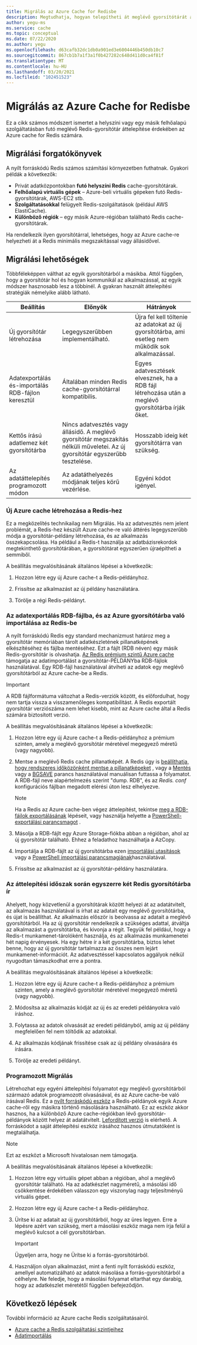 ```yaml
---
title: Migrálás az Azure Cache for Redisbe
description: Megtudhatja, hogyan telepítheti át meglévő gyorsítótárát az Azure cache-be a Redis
author: yegu-ms
ms.service: cache
ms.topic: conceptual
ms.date: 07/22/2020
ms.author: yegu
ms.openlocfilehash: d63cafb32dc1db0a901ed3e6004446b450db10c7
ms.sourcegitcommit: 867cb1b7a1f3a1f0b427282c648d411d0ca4f81f
ms.translationtype: MT
ms.contentlocale: hu-HU
ms.lasthandoff: 03/20/2021
ms.locfileid: "102451523"
---
```

# <a name="migrate-to-azure-cache-for-redis"></a>Migrálás az Azure Cache for Redisbe
Ez a cikk számos módszert ismertet a helyszíni vagy egy másik felhőalapú szolgáltatásban futó meglévő Redis-gyorsítótár áttelepítése érdekében az Azure cache for Redis számára.

## <a name="migration-scenarios"></a>Migrálási forgatókönyvek
A nyílt forráskódú Redis számos számítási környezetben futhatnak. Gyakori példák a következők:

- Privát adatközpontokban **futó helyszíni Redis** cache-gyorsítótárak.
- **Felhőalapú virtuális gépek** – Azure-beli virtuális gépeken futó Redis-gyorsítótárak, AWS-EC2 stb.
- **Szolgáltatásokkal** felügyelt Redis-szolgáltatások (például AWS ElastiCache).
- **Különböző régiók** – egy másik Azure-régióban található Redis cache-gyorsítótárak.

Ha rendelkezik ilyen gyorsítótárral, lehetséges, hogy az Azure cache-re helyezheti át a Redis minimális megszakítással vagy állásidővel.

## <a name="migration-options"></a>Migrálási lehetőségek

Többféleképpen válthat az egyik gyorsítótárból a másikba. Attól függően, hogy a gyorsítótár hol és hogyan kommunikál az alkalmazással, az egyik módszer hasznosabb lesz a többinél. A gyakran használt áttelepítési stratégiák némelyike alább látható.

   | Beállítás       | Előnyök | Hátrányok |
   | ------------ | ---------- | ------------- |
   | Új gyorsítótár létrehozása | Legegyszerűbben implementálható. | Újra fel kell töltenie az adatokat az új gyorsítótárba, ami esetleg nem működik sok alkalmazással. |
   | Adatexportálás és-importálás RDB-fájlon keresztül | Általában minden Redis cache-gyorsítótárral kompatibilis. | Egyes adatvesztések elvesznek, ha a RDB fájl létrehozása után a meglévő gyorsítótárba írják őket. | 
   | Kettős írású adatlemez két gyorsítótárba | Nincs adatvesztés vagy állásidő. A meglévő gyorsítótár megszakítás nélküli műveletei. Az új gyorsítótár egyszerűbb tesztelése. | Hosszabb ideig két gyorsítótárra van szükség. | 
   | Az adatáttelepítés programozott módon | Az adatáthelyezés módjának teljes körű vezérlése. | Egyéni kódot igényel. | 

### <a name="create-a-new-azure-cache-for-redis"></a>Új Azure cache létrehozása a Redis-hez

Ez a megközelítés technikailag nem Migrálás. Ha az adatvesztés nem jelent problémát, a Redis-hez készült Azure cache-re való áttérés legegyszerűbb módja a gyorsítótár-példány létrehozása, és az alkalmazás összekapcsolása. Ha például a Redis-t használja az adatbázisrekordok megtekinthető gyorsítótárában, a gyorsítótárat egyszerűen újraépítheti a semmiből.

A beállítás megvalósításának általános lépései a következők:

1. Hozzon létre egy új Azure cache-t a Redis-példányhoz.

2. Frissítse az alkalmazást az új példány használatára.

3. Törölje a régi Redis-példányt.

### <a name="export-data-to-an-rdb-file-and-import-it-into-azure-cache-for-redis"></a>Az adatexportálás RDB-fájlba, és az Azure gyorsítótárba való importálása az Redis-be

A nyílt forráskódú Redis egy standard mechanizmust határoz meg a gyorsítótár memóriában tárolt adatkészletének pillanatképének elkészítéséhez és fájlba mentéséhez. Ezt a fájlt (RDB néven) egy másik Redis-gyorsítótár is olvashatja. [Az Redis prémium szintű Azure cache](cache-overview.md#service-tiers) támogatja az adatimportálást a gyorsítótár-PÉLDÁNYba RDB-fájlok használatával. Egy RDB-fájl használatával átviheti az adatok egy meglévő gyorsítótárból az Azure cache-be a Redis.

> [!IMPORTANT]
> A RDB fájlformátuma változhat a Redis-verziók között, és előfordulhat, hogy nem tartja vissza a visszamenőleges kompatibilitást. A Redis exportált gyorsítótár verziószáma nem lehet kisebb, mint az Azure cache által a Redis számára biztosított verzió.
>

A beállítás megvalósításának általános lépései a következők:

1. Hozzon létre egy új Azure cache-t a Redis-példányhoz a prémium szinten, amely a meglévő gyorsítótár méretével megegyező méretű (vagy nagyobb).

2. Mentse a meglévő Redis cache pillanatképét. A Redis úgy is [beállíthatja, hogy rendszeres időközönként mentse a pillanatképeket](https://redis.io/topics/persistence) , vagy a [Mentés](https://redis.io/commands/save) vagy a [BGSAVE](https://redis.io/commands/bgsave) parancs használatával manuálisan futtassa a folyamatot. A RDB-fájl neve alapértelmezés szerint "dump. RDB", és az *Redis. conf* konfigurációs fájlban megadott elérési úton lesz elhelyezve.

    > [!NOTE]
    > Ha a Redis az Azure cache-ben végez áttelepítést, tekintse [meg a RDB-fájlok exportálásának](cache-how-to-import-export-data.md) lépéseit, vagy használja helyette a [PowerShell-exportálási parancsmagot](/powershell/module/azurerm.rediscache/export-azurermrediscache) .
    >

3. Másolja a RDB-fájlt egy Azure Storage-fiókba abban a régióban, ahol az új gyorsítótár található. Ehhez a feladathoz használhatja a AzCopy.

4. Importálja a RDB-fájlt az új gyorsítótárba ezen [importálási utasítások](cache-how-to-import-export-data.md) vagy a [PowerShell importálási parancsmagjának](/powershell/module/azurerm.rediscache/import-azurermrediscache)használatával.

5. Frissítse az alkalmazást az új gyorsítótár-példány használatára.

### <a name="write-to-two-redis-caches-simultaneously-during-migration-period"></a>Az áttelepítési időszak során egyszerre két Redis gyorsítótárba ír

Ahelyett, hogy közvetlenül a gyorsítótárak között helyezi át az adatátvitelt, az alkalmazás használatával is írhat az adatait egy meglévő gyorsítótárba, és újat is beállíthat. Az alkalmazás először is beolvassa az adatait a meglévő gyorsítótárból. Ha az új gyorsítótár rendelkezik a szükséges adattal, átváltja az alkalmazást a gyorsítótárba, és kivonja a régit. Tegyük fel például, hogy a Redis-t munkamenet-tárolóként használja, és az alkalmazás munkamenetei hét napig érvényesek. Ha egy hétre ír a két gyorsítótárba, biztos lehet benne, hogy az új gyorsítótár tartalmazza az összes nem lejárt munkamenet-információt. Az adatvesztéssel kapcsolatos aggályok nélkül nyugodtan támaszkodhat erre a pontra.

A beállítás megvalósításának általános lépései a következők:

1. Hozzon létre egy új Azure cache-t a Redis-példányhoz a prémium szinten, amely a meglévő gyorsítótár méretével megegyező méretű (vagy nagyobb).

2. Módosítsa az alkalmazás kódját az új és az eredeti példányokra való íráshoz.

3. Folytassa az adatok olvasását az eredeti példányból, amíg az új példány megfelelően fel nem töltődik az adatokkal.

4. Az alkalmazás kódjának frissítése csak az új példány olvasására és írására.

5. Törölje az eredeti példányt.

### <a name="migrate-programmatically"></a>Programozott Migrálás

Létrehozhat egy egyéni áttelepítési folyamatot egy meglévő gyorsítótárból származó adatok programozott olvasásával, és az Azure cache-be való írásával Redis. Ez a [nyílt forráskódú eszköz](https://github.com/deepakverma/redis-copy) a Redis-példányok egyik Azure cache-ről egy másikra történő másolására használható. Ez az eszköz akkor hasznos, ha a különböző Azure cache-régiókban lévő gyorsítótár-példányok között helyez át adatátvitelt. [Lefordított verzió](https://github.com/deepakverma/redis-copy/releases/download/alpha/Release.zip) is elérhető. A forráskódot a saját áttelepítési eszköz írásához hasznos útmutatóként is megtalálhatja.

> [!NOTE]
> Ezt az eszközt a Microsoft hivatalosan nem támogatja. 
>

A beállítás megvalósításának általános lépései a következők:

1. Hozzon létre egy virtuális gépet abban a régióban, ahol a meglévő gyorsítótár található. Ha az adatkészlet nagyméretű, a másolási idő csökkentése érdekében válasszon egy viszonylag nagy teljesítményű virtuális gépet.

2. Hozzon létre egy új Azure cache-t a Redis-példányhoz.

3. Ürítse ki az adatait az új gyorsítótárból, hogy az üres legyen. Erre a lépésre azért van szükség, mert a másolási eszköz maga nem írja felül a meglévő kulcsot a cél gyorsítótárban.

    > [!IMPORTANT]
    > Ügyeljen arra, hogy ne Ürítse ki a forrás-gyorsítótárból.
    >

4. Használjon olyan alkalmazást, mint a fenti nyílt forráskódú eszköz, amellyel automatizálható az adatok másolása a forrás-gyorsítótárból a célhelyre. Ne feledje, hogy a másolási folyamat eltarthat egy darabig, hogy az adatkészlet méretétől függően befejeződjön.

## <a name="next-steps"></a>Következő lépések
További információ az Azure cache Redis szolgáltatásairól.

* [Azure cache a Redis szolgáltatási szintjeihez](cache-overview.md#service-tiers)
* [Adatimportálás](cache-how-to-import-export-data.md#import)